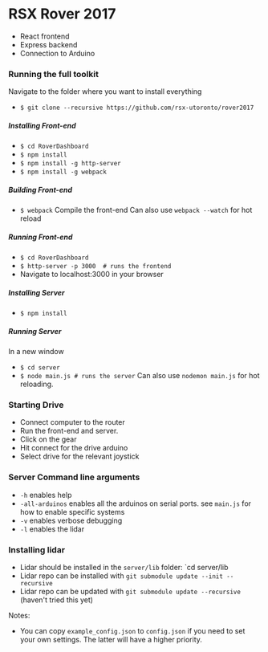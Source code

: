 # RSX Rover 2017
- React frontend
- Express backend
- Connection to Arduino

### Running the full toolkit
Navigate to the folder where you want to install everything
- ` $ git clone --recursive https://github.com/rsx-utoronto/rover2017 `

##### Installing Front-end
- ` $ cd RoverDashboard `
- ` $ npm install `
- ` $ npm install -g http-server `
- ` $ npm install -g webpack `

##### Building Front-end
- ` $ webpack ` Compile the front-end
Can also use `webpack --watch` for hot reload

##### Running Front-end
- ` $ cd RoverDashboard `
- ` $ http-server -p 3000  # runs the frontend `
- Navigate to localhost:3000 in your browser

##### Installing Server
- ` $ npm install `

##### Running Server
In a new window
- ` $ cd server `
- ` $ node main.js # runs the server `
Can also use `nodemon main.js` for hot reloading.

### Starting Drive
- Connect computer to the router
- Run the front-end and server.
- Click on the gear
- Hit connect for the drive arduino
- Select drive for the relevant joystick

### Server Command line arguments
- `-h` enables help
- `-all-arduinos` enables all the arduinos on serial ports. see `main.js` for how to enable specific systems
- `-v` enables verbose debugging
- `-l` enables the lidar 

### Installing lidar 
- Lidar should be installed in the `server/lib` folder: 
`cd server/lib
- Lidar repo can be installed with `git submodule update --init --recursive` 
- Lidar repo can be updated with `git submodule update --recursive` (haven't tried this yet) 

Notes:
- You can copy `example_config.json` to `config.json` if you need to set your own settings. The latter will have a higher priority.